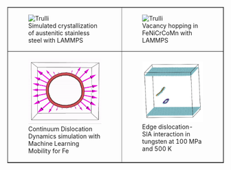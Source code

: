 <table border="1">
  <tr>
    <td>
        <figure>
            <img src="recrystallize.gif" alt="Trulli" style="width:100%">
            <figcaption>Simulated crystallization of austenitic stainless steel with LAMMPS</figcaption>
        </figure>
    </td>
    <td>
        <figure>
            <img src="vacancy.gif" alt="Trulli" style="width:100%">
            <figcaption>Vacancy hopping in FeNiCrCoMn with LAMMPS</figcaption>
        </figure>
    </td>
  </tr>
  <tr>
    <td>
        <figure>
            <img src="mlDDD.gif" alt="Trulli" style="width:100%">
            <figcaption>Continuum Dislocation Dynamics simulation with Machine Learning Mobility for Fe</figcaption>
        </figure>
    </td>
    <td>
        <figure>
            <img src="Dislocation-SIA.gif" alt="Trulli" style="width:100%">
            <figcaption>Edge dislocation- SIA interaction in tungsten at 100 MPa and 500 K</figcaption>
        </figure>
    </td>
  </tr>
</table>
